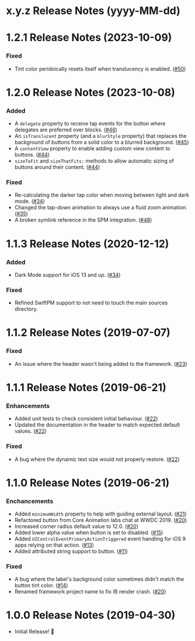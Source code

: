 x.y.z Release Notes (yyyy-MM-dd)
=============================================================

1.2.1 Release Notes (2023-10-09)
=============================================================

### Fixed

* Tint color peridoically resets itself when translucency is enabled. ([#50](https://github.com/TimOliver/TORoundedButton/pull/50))

1.2.0 Release Notes (2023-10-08)
=============================================================

### Added

* A `delegate` property to receive tap events for the button where delegates are preferred over blocks. ([#46](https://github.com/TimOliver/TORoundedButton/pull/46))
* An `isTranslucent` property (and a `blurStyle` property) that replaces the background of buttons from a solid color to a blurred background. ([#45](https://github.com/TimOliver/TORoundedButton/pull/45))
* A `contentView` property to enable adding custom view content to buttons. ([#44](https://github.com/TimOliver/TORoundedButton/pull/44))
* `sizeToFit` and `sizeThatFits:` methods to allow automatic sizing of buttons around their content. ([#44](https://github.com/TimOliver/TORoundedButton/pull/44))

### Fixed

* Re-calculating the darker tap color when moving between light and dark mode. ([#34](https://github.com/TimOliver/TORoundedButton/pull/34))
* Changed the tap-down animation to always use a fluid zoom animation. ([#35](https://github.com/TimOliver/TORoundedButton/pull/35))
* A broken symlink reference in the SPM integration. ([#48](https://github.com/TimOliver/TORoundedButton/pull/48))

1.1.3 Release Notes (2020-12-12)
=============================================================

### Added

* Dark Mode support for iOS 13 and up. ([#34](https://github.com/TimOliver/TORoundedButton/pull/34))

### Fixed

* Refined SwiftPM support to not need to touch the main sources directory.

1.1.2 Release Notes (2019-07-07)
=============================================================

### Fixed

* An issue where the header wasn't being added to the framework. ([#23](https://github.com/TimOliver/TORoundedButton/pull/23))

1.1.1 Release Notes (2019-06-21)
=============================================================

### Enhancements

* Added unit tests to check consistent initial behaviour. ([#22](https://github.com/TimOliver/TORoundedButton/pull/22))
* Updated the documentation in the header to match expected default values. ([#22](https://github.com/TimOliver/TORoundedButton/pull/22))

### Fixed

* A bug where the dynamic text size would not properly restore. ([#22](https://github.com/TimOliver/TORoundedButton/pull/22))


1.1.0 Release Notes (2019-06-21)
=============================================================

### Enchancements

* Added `minimumWidth` property to help with guiding external layout. ([#21](https://github.com/TimOliver/TORoundedButton/pull/21))
* Refactored button from Core Animation labs chat at WWDC 2019. ([#20](https://github.com/TimOliver/TORoundedButton/pull/20))
* Increased corner radius default value to 12.0. ([#20](https://github.com/TimOliver/TORoundedButton/pull/20))
* Added lower alpha value when button is set to disabled. ([#15](https://github.com/TimOliver/TORoundedButton/pull/15))
* Added `UIControlEventPrimaryActionTriggered` event handling for iOS 9 apps relying on that action. ([#13](https://github.com/TimOliver/TORoundedButton/pull/13))
* Added attributed string support to button. ([#11](https://github.com/TimOliver/TORoundedButton/pull/11))

### Fixed

* A bug where the label's background color sometimes didn't match the button tint color. ([#14](https://github.com/TimOliver/TORoundedButton/pull/14))
* Renamed framework project name to fix IB render crash. ([#20](https://github.com/TimOliver/TORoundedButton/pull/20))

1.0.0 Release Notes (2019-04-30)
=============================================================

* Initial Release! 🎉
